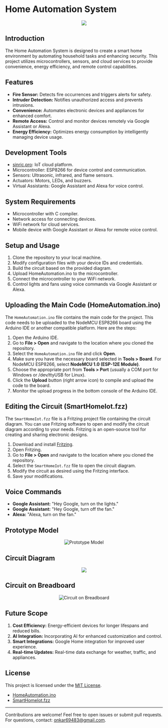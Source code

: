 # Home Automation System

<p align="center">
  <img src="https://github.com/onkar69483/Home-Automation/assets/61963755/72ba3bcf-4b2f-4d3c-96f5-eaba40ae24f1">
</p>

## Introduction

The Home Automation System is designed to create a smart home environment by automating household tasks and enhancing security. This project utilizes microcontrollers, sensors, and cloud services to provide convenience, energy efficiency, and remote control capabilities.

## Features

- **Fire Sensor:** Detects fire occurrences and triggers alerts for safety.
- **Intruder Detection:** Notifies unauthorized access and prevents intrusions.
- **Convenience:** Automates electronic devices and appliances for enhanced comfort.
- **Remote Access:** Control and monitor devices remotely via Google Assistant or Alexa.
- **Energy Efficiency:** Optimizes energy consumption by intelligently managing device usage.

## Development Tools

- [sinric.pro](https://sinric.pro): IoT cloud platform.
- Microcontroller: ESP8266 for device control and communication.
- Sensors: Ultrasonic, infrared, and flame sensors.
- Actuators: Motors, LEDs, and buzzers.
- Virtual Assistants: Google Assistant and Alexa for voice control.

## System Requirements

- Microcontroller with C compiler.
- Network access for connecting devices.
- WiFi network for cloud services.
- Mobile device with Google Assistant or Alexa for remote voice control.

## Setup and Usage

1. Clone the repository to your local machine.
2. Modify configuration files with your device IDs and credentials.
3. Build the circuit based on the provided diagram.
4. Upload HomeAutomation.ino to the microcontroller.
5. Connect the microcontroller to your WiFi network.
6. Control lights and fans using voice commands via Google Assistant or Alexa.

## Uploading the Main Code (HomeAutomation.ino)

The `HomeAutomation.ino` file contains the main code for the project. This code needs to be uploaded to the NodeMCU ESP8266 board using the Arduino IDE or another compatible platform. Here are the steps:

1. Open the Arduino IDE.
2. Go to **File > Open** and navigate to the location where you cloned the repository.
3. Select the `HomeAutomation.ino` file and click **Open**.
4. Make sure you have the necessary board selected in **Tools > Board**. For NodeMCU ESP8266, select **NodeMCU 1.0 (ESP-12E Module)**.
5. Choose the appropriate port from **Tools > Port** (usually a COM port for Windows or /dev/ttyUSB for Linux).
6. Click the **Upload** button (right arrow icon) to compile and upload the code to the board.
7. Monitor the upload progress in the bottom console of the Arduino IDE.

## Editing the Circuit (SmartHomeIot.fzz)

The `SmartHomeIot.fzz` file is a Fritzing project file containing the circuit diagram. You can use Fritzing software to open and modify the circuit diagram according to your needs. Fritzing is an open-source tool for creating and sharing electronic designs.

1. Download and install [Fritzing](https://fritzing.org/download/).
2. Open Fritzing.
3. Go to **File > Open** and navigate to the location where you cloned the repository.
4. Select the `SmartHomeIot.fzz` file to open the circuit diagram.
5. Modify the circuit as desired using the Fritzing interface.
6. Save your modifications.

## Voice Commands

- **Google Assistant:** "Hey Google, turn on the lights."
- **Google Assistant:** "Hey Google, turn off the fan."
- **Alexa:** "Alexa, turn on the fan."

## Prototype Model

<p align="center">
  <img src="https://github.com/onkar69483/Home-Automation/assets/61963755/da23b82a-2be0-4974-8ac8-edda8be51d3e.jpg" alt="Prototype Model">
</p>

## Circuit Diagram

<p align="center">
  <img src="https://github.com/onkar69483/Home-Automation/assets/61963755/4c838521-95ef-452d-8c63-05b6e49f6554">
</p>

## Circuit on Breadboard

<p align="center">
  <img src="https://github.com/onkar69483/Home-Automation/assets/61963755/fb716918-5ad9-43fb-b8a8-9b5c5a482d2b.jpg" alt="Circuit on Breadboard">
</p>

## Future Scope

1. **Cost Efficiency:** Energy-efficient devices for longer lifespans and reduced bills.
2. **AI Integration:** Incorporating AI for enhanced customization and control.
3. **Smart Integrations:** Google Home integration for improved user experience.
4. **Real-time Updates:** Real-time data exchange for weather, traffic, and appliances.

## License

This project is licensed under the [MIT License](LICENSE).

- [HomeAutomation.ino](https://github.com/onkar69483/Home-Automation/blob/master/HomeAutomation.ino)
- [SmartHomeIot.fzz](https://github.com/onkar69483/Home-Automation/blob/master/SmartHomeIot.fzz)

---

Contributions are welcome! Feel free to open issues or submit pull requests. For questions, contact: onkar69483@gmail.com.
